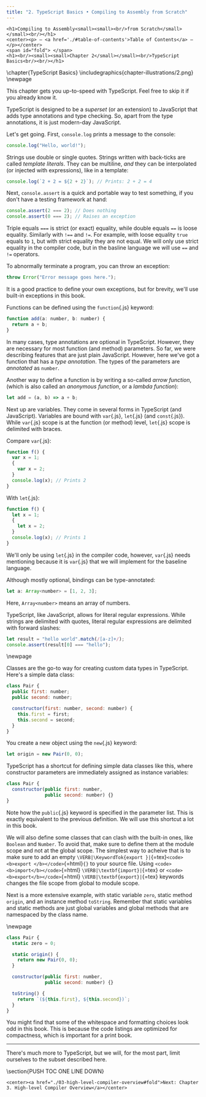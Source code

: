 ```yaml
---
title: "2. TypeScript Basics • Compiling to Assembly from Scratch"
---
```


```{=html}
<h1>Compiling to Assembly<small><small><br/>from Scratch</small></small><br/></h1>
<center><p> — <a href='./#table-of-contents'>Table of Contents</a> — </p></center>
<span id="fold"> </span>
<h1><br/><small><small>Chapter 2</small></small><br/>TypeScript Basics<br/><br/></h1>
```

\chapter{TypeScript Basics}
\includegraphics{chapter-illustrations/2.png}
\newpage

<!-- TODO? Example of `every` -->

This chapter gets you up-to-speed with TypeScript.
Feel free to skip it if you already know it.

TypeScript is designed to be a *superset* (or an extension) to JavaScript that adds type annotations and type checking.
So, apart from the type annotations, it is just modern-day JavaScript.

Let's get going.
First, `console.log` prints a message to the console:

```js
console.log("Hello, world!");
```

Strings use double or single quotes.
Strings written with back-ticks are called *template literals*.
They can be multiline, *and* they can be interpolated (or injected with expressions), like in a template:

```js
console.log(`2 + 2 = ${2 + 2}`); // Prints: 2 + 2 = 4
```

Next, `console.assert` is a quick and portable way to test something, if you don't have a testing framework at hand:

```js
console.assert(2 === 2); // Does nothing
console.assert(0 === 2); // Raises an exception
```

Triple equals `===` is strict (or exact) equality, while double equals `==` is loose equality.
Similarly with `!==` and `!=`.
For example, with loose equality `true` equals to `1`, but with strict equality they are not equal.
We will only use strict equality in the compiler code, but in the basline language we will use `==` and `!=` operators.

To abnormally terminate a program, you can throw an exception:

```js
throw Error("Error message goes here.");
```

It is a good practice to define your own exceptions, but for brevity, we'll use built-in exceptions in this book.

Functions can be defined using the `function`{.js} keyword:

```js
function add(a: number, b: number) {
  return a + b;
}
```

In many cases, type annotations are optional in TypeScript.
However, they are necessary for most function (and method) parameters.
So far, we were describing features that are just plain JavaScript.
However, here we've got a function that has a *type annotation*.
The types of the parameters are *annotated* as `number`.

Another way to define a function is by writing a so-called *arrow function*, (which is also called an *anonymous function*, or a *lambda function*):

```js
let add = (a, b) => a + b;
```

Next up are variables. They come in several forms in TypeScript (and JavaScript).
Variables are bound with `var`{.js}, `let`{.js} (and `const`{.js}).
While `var`{.js} scope is at the function (or method) level,
`let`{.js} scope is delimited with braces.

Compare `var`{.js}:

```js
function f() {
  var x = 1;
  {
    var x = 2;
  }
  console.log(x); // Prints 2
}
```

With `let`{.js}:

```js
function f() {
  let x = 1;
  {
    let x = 2;
  }
  console.log(x); // Prints 1
}
```

We'll only be using `let`{.js} in the compiler code, however, `var`{.js} needs mentioning because it is `var`{.js} that we will implement for the baseline language.

Although mostly optional, bindings can be type-annotated:

```js
let a: Array<number> = [1, 2, 3];
```

Here, `Array<number>` means an array of numbers.

TypeScript, like JavaScript, allows for literal regular expressions.
While strings are delimited with quotes, literal regular expressions are delimited with forward slashes:

```js
let result = "hello world".match(/[a-z]+/);
console.assert(result[0] === "hello");
```

\newpage

Classes are the go-to way for creating custom data types in TypeScript.
Here's a simple data class:

```js
class Pair {
  public first: number;
  public second: number;

  constructor(first: number, second: number) {
    this.first = first;
    this.second = second;
  }
}
```

You create a new object using the `new`{.js} keyword:

```js
let origin = new Pair(0, 0);
```

TypeScript has a shortcut for defining simple data classes like this, where constructor parameters are immediately assigned as instance variables:

```js
class Pair {
  constructor(public first: number,
              public second: number) {}
}
```

Note how the `public`{.js} keyword is specified in the parameter list.
This is exactly equivalent to the previous definition.
We will use this shortcut a lot in this book.

We will also define some classes that can clash with the built-in ones, like `Boolean` and `Number`.
To avoid that, make sure to define them at the module scope and not at the global scope.
The simplest way to acheive that is to make sure to add an empty
`\VERB|\KeywordTok{export }|`{=tex}`<code><b>export </b></code>`{=html}`{}`
to your source file.
Using 
`<code><b>import</b></code>`{=html}
`\VERB|\textbf{import}|`{=tex}
or
`<code><b>export</b></code>`{=html}
`\VERB|\textbf{export}|`{=tex}
keywords changes the file scope from global to module scope.

Next is a more extensive example, with static variable `zero`, static method `origin`, and an instance method `toString`.
Remember that static variables and static methods are just global variables and global methods that are namespaced by the class name.

\newpage

```js
class Pair {
  static zero = 0;

  static origin() {
    return new Pair(0, 0);
  }

  constructor(public first: number,
              public second: number) {}

  toString() {
    return `(${this.first}, ${this.second})`;
  }
}
```

You might find that some of the whitespace and formatting choices look odd in this book.
This is because the code listings are optimized for compactness, which is important for a print book.

* * *

There's much more to TypeScript, but we will, for the most part, limit ourselves to the subset described here.

\section{PUSH TOC ONE LINE DOWN}


```{=html}
<center><a href="./03-high-level-compiler-overview#fold">Next: Chapter 3. High-level Compiler Overview</a></center>
```
